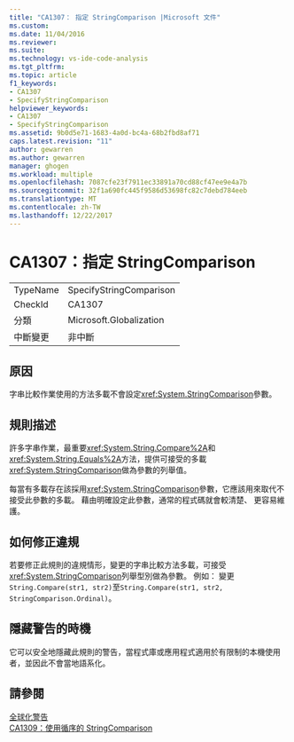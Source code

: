 ```yaml
---
title: "CA1307： 指定 StringComparison |Microsoft 文件"
ms.custom: 
ms.date: 11/04/2016
ms.reviewer: 
ms.suite: 
ms.technology: vs-ide-code-analysis
ms.tgt_pltfrm: 
ms.topic: article
f1_keywords:
- CA1307
- SpecifyStringComparison
helpviewer_keywords:
- CA1307
- SpecifyStringComparison
ms.assetid: 9b0d5e71-1683-4a0d-bc4a-68b2fbd8af71
caps.latest.revision: "11"
author: gewarren
ms.author: gewarren
manager: ghogen
ms.workload: multiple
ms.openlocfilehash: 7087cfe23f7911ec33891a70cd88cf47ee9e4a7b
ms.sourcegitcommit: 32f1a690fc445f9586d53698fc82c7debd784eeb
ms.translationtype: MT
ms.contentlocale: zh-TW
ms.lasthandoff: 12/22/2017
---
```

# <a name="ca1307-specify-stringcomparison"></a>CA1307：指定 StringComparison
|||  
|-|-|  
|TypeName|SpecifyStringComparison|  
|CheckId|CA1307|  
|分類|Microsoft.Globalization|  
|中斷變更|非中斷|  
  
## <a name="cause"></a>原因  
 字串比較作業使用的方法多載不會設定<xref:System.StringComparison>參數。  
  
## <a name="rule-description"></a>規則描述  
 許多字串作業，最重要<xref:System.String.Compare%2A>和<xref:System.String.Equals%2A>方法，提供可接受的多載<xref:System.StringComparison>做為參數的列舉值。  
  
 每當有多載存在該採用<xref:System.StringComparison>參數，它應該用來取代不接受此參數的多載。 藉由明確設定此參數，通常的程式碼就會較清楚、 更容易維護。  
  
## <a name="how-to-fix-violations"></a>如何修正違規  
 若要修正此規則的違規情形，變更的字串比較方法多載，可接受<xref:System.StringComparison>列舉型別做為參數。 例如： 變更`String.Compare(str1, str2)`至`String.Compare(str1, str2, StringComparison.Ordinal)`。  
  
## <a name="when-to-suppress-warnings"></a>隱藏警告的時機  
 它可以安全地隱藏此規則的警告，當程式庫或應用程式適用於有限制的本機使用者，並因此不會當地語系化。  
  
## <a name="see-also"></a>請參閱  
 [全球化警告](../code-quality/globalization-warnings.md)   
 [CA1309：使用循序的 StringComparison](../code-quality/ca1309-use-ordinal-stringcomparison.md)